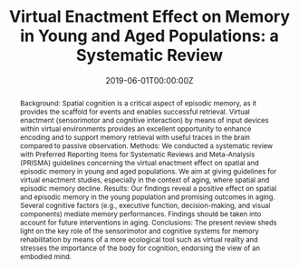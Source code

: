 ---
abstract: "Background: Spatial cognition is a critical aspect of episodic memory, as it provides the scaffold for events and enables successful retrieval. Virtual enactment (sensorimotor and cognitive interaction) by means of input devices within virtual environments provides an excellent opportunity to enhance encoding and to support memory retrieval with useful traces in the brain compared to passive observation. Methods: We conducted a systematic review with Preferred Reporting Items for Systematic Reviews and Meta-Analysis (PRISMA) guidelines concerning the virtual enactment effect on spatial and episodic memory in young and aged populations. We aim at giving guidelines for virtual enactment studies, especially in the context of aging, where spatial and episodic memory decline. Results: Our findings reveal a positive effect on spatial and episodic memory in the young population and promising outcomes in aging. Several cognitive factors (e.g., executive function, decision-making, and visual components) mediate memory performances. Findings should be taken into account for future interventions in aging. Conclusions: The present review sheds light on the key role of the sensorimotor and cognitive systems for memory rehabilitation by means of a more ecological tool such as virtual reality and stresses the importance of the body for cognition, endorsing the view of an embodied mind."
authors:
- Tuena, C.
- Serino, S.
- Dutriaux, L.
- Riva, G.
- Piolino, P.
date: "2019-06-01T00:00:00Z"
doi: ""
featured: false
image:
  caption: ""
  focal_point: ""
  preview_only: true
projects: []
publication: 'Journal of Clinical Medicine'
publication_short: ""
publication_types:
- "2"
publishDate: "2017-01-01T00:00:00Z"
slides: ""
summary: ""
tags:
- Source Themes
title: "Virtual Enactment Effect on Memory in Young and Aged Populations: a Systematic Review"
url_code: ""
url_dataset: ""
url_pdf: https://www.mdpi.com/2077-0383/8/5/620
url_poster: ""
url_project: ""
url_slides: ""
url_source: ""
url_video: ""
---